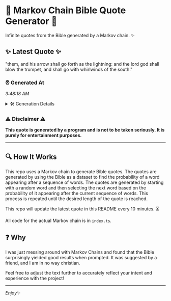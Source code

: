 # 📖 Markov Chain Bible Quote Generator 📖

Infinite quotes from the Bible generated by a Markov chain. ✨

## ✨ Latest Quote ✨
"them, and his arrow shall go forth as the lightning: and the lord god shall blow the trumpet, and shall go with whirlwinds of the south."

### ⏰ Generated At
*3:48:18 AM*

<details>
    <summary>🛠️ Generation Details</summary>
    <p>
        <strong>🌱 Seed:</strong> them,<br>
        <strong>🔄 Iterations:</strong> 25<br>
        <strong>📜 Context History:</strong><br>[ them, ]: and<br>[ them,, and ]: his<br>[ them,, and, his ]: arrow<br>[ them,, and, his, arrow ]: shall<br>[ them,, and, his, arrow, shall ]: go<br>[ them,, and, his, arrow, shall, go ]: forth<br>[ and, his, arrow, shall, go, forth ]: as<br>[ his, arrow, shall, go, forth, as ]: the<br>[ arrow, shall, go, forth, as, the ]: lightning:<br>[ shall, go, forth, as, the, lightning: ]: and<br>[ go, forth, as, the, lightning:, and ]: the<br>[ forth, as, the, lightning:, and, the ]: lord<br>[ as, the, lightning:, and, the, lord ]: god<br>[ the, lightning:, and, the, lord, god ]: shall<br>[ lightning:, and, the, lord, god, shall ]: blow<br>[ and, the, lord, god, shall, blow ]: the<br>[ the, lord, god, shall, blow, the ]: trumpet,<br>[ lord, god, shall, blow, the, trumpet, ]: and<br>[ god, shall, blow, the, trumpet,, and ]: shall<br>[ shall, blow, the, trumpet,, and, shall ]: go<br>[ blow, the, trumpet,, and, shall, go ]: with<br>[ the, trumpet,, and, shall, go, with ]: whirlwinds<br>[ trumpet,, and, shall, go, with, whirlwinds ]: of<br>[ and, shall, go, with, whirlwinds, of ]: the<br>[ shall, go, with, whirlwinds, of, the ]: south.<br>
    </p>
</details>

### ⚠️ Disclaimer ⚠️
**This quote is generated by a program and is not to be taken seriously. It is purely for entertainment purposes.**

---

## 🔍 How It Works

This repo uses a Markov chain to generate Bible quotes. The quotes are generated by using the Bible as a dataset to find the probability of a word appearing after a sequence of words. The quotes are generated by starting with a random word and then selecting the next word based on the probability of it appearing after the current sequence of words. This process is repeated until the desired length of the quote is reached.

This repo will update the latest quote in this README every 10 minutes. ⏳

All code for the actual Markov chain is in `index.ts`.

## ❓ Why

I was just messing around with Markov Chains and found that the Bible surprisingly yielded good results when prompted. 
It was suggested by a friend, and I am in no way christian.

Feel free to adjust the text further to accurately reflect your intent and experience with the project!

---

*Enjoy*✨
